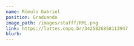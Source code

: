 ```yaml
---
name: Rômulo Gabriel
position: Graduando
image_path: /images/stafff/RML.png
link: https://lattes.cnpq.br/3425826858113947
blurb:
---
```

